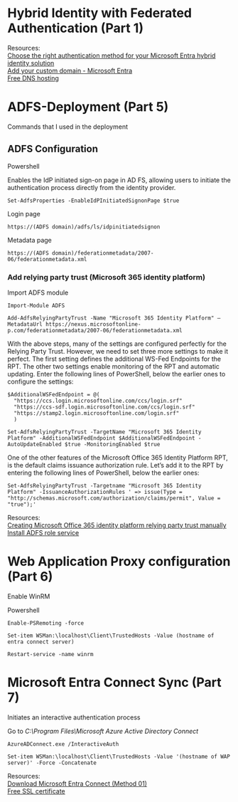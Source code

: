 # Hybrid Identity with Federated Authentication (Part 1)
Resources:<br>
[Choose the right authentication method for your Microsoft Entra hybrid identity solution](https://learn.microsoft.com/en-us/entra/identity/hybrid/connect/choose-ad-authn)<br>
[Add your custom domain - Microsoft Entra](https://learn.microsoft.com/en-us/entra/fundamentals/add-custom-domain)<br>
[Free DNS hosting](https://www.cloudns.net/)<br>

# ADFS-Deployment (Part 5)

Commands that I used in the deployment

## ADFS Configuration
Powershell

Enables the IdP initiated sign-on page in AD FS, allowing users to initiate the authentication process directly from the identity provider.
```
Set-AdfsProperties -EnableIdPInitiatedSignonPage $true
```
Login page 
```
https://(ADFS domain)/adfs/ls/idpinitiatedsignon
```
Metadata page
```
https://(ADFS domain)/federationmetadata/2007-06/federationmetadata.xml
```
### Add relying party trust (Microsoft 365 identity platform)
Import ADFS module
```
Import-Module ADFS
```
```
Add-AdfsRelyingPartyTrust -Name "Microsoft 365 Identity Platform" –MetadataUrl https://nexus.microsoftonline-p.com/federationmetadata/2007-06/federationmetadata.xml
```
With the above steps, many of the settings are configured perfectly for the Relying Party Trust. However, we need to set three more settings to make it perfect.
The first setting defines the additional WS-Fed Endpoints for the RPT. The other two settings enable monitoring of the RPT and automatic updating.
Enter the following lines of PowerShell, below the earlier ones to configure the settings:
```
$AdditionalWSFedEndpoint = @(
  "https://ccs.login.microsoftonline.com/ccs/login.srf"
  "https://ccs-sdf.login.microsoftonline.com/ccs/login.srf"
  "https://stamp2.login.microsoftonline.com/login.srf"
  )
```
```
Set-AdfsRelyingPartyTrust -TargetName "Microsoft 365 Identity Platform" -AdditionalWSFedEndpoint $AdditionalWSFedEndpoint -AutoUpdateEnabled $true -MonitoringEnabled $true
```
One of the other features of the Microsoft Office 365 Identity Platform RPT, is the default claims issuance authorization rule.
Let’s add it to the RPT by entering the following lines of PowerShell, below the earlier ones:
```
Set-AdfsRelyingPartyTrust -Targetname "Microsoft 365 Identity Platform" -IssuanceAuthorizationRules ' => issue(Type = "http://schemas.microsoft.com/authorization/claims/permit", Value = "true");'
```
Resources: <br>
[Creating Microsoft Office 365 identity platform relying party trust manually](https://dirteam.com/sander/2019/06/04/creating-the-microsoft-office-365-identity-platform-relying-party-trust-manually/)<br>
[Install ADFS role service](https://learn.microsoft.com/en-us/windows-server/identity/ad-fs/deployment/install-the-ad-fs-role-service)

# Web Application Proxy configuration (Part 6)

Enable WinRM

Powershell

```
Enable-PSRemoting -force 
```
```
Set-item WSMan:\localhost\Client\TrustedHosts -Value (hostname of entra connect server)
```
```
Restart-service -name winrm
```
# Microsoft Entra Connect Sync (Part 7)
Initiates an interactive authentication process

Go to *C:\Program Files\Microsoft Azure Active Directory Connect*
```
AzureADConnect.exe /InteractiveAuth
```
```
Set-item WSMan:\localhost\Client\TrustedHosts -Value '(hostname of WAP server)' -Force -Concatenate
```
Resources:<br>
[Download Microsoft Entra Connect (Method 01)](https://www.microsoft.com/en-us/download/details.aspx?id=47594)<br>
[Free SSL certificate](https://zerossl.com/)

 
